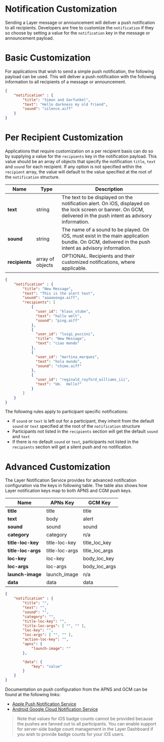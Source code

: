 # Notification Customization

Sending a Layer message or announcement will deliver a push notification to all recipients. Developers are free to customize the `notification` if they so choose by setting a value for the `notification` key in the message or announcement payload.

# Basic Customization

For applications that wish to send a simple push notification, the following payload can be used. This will deliver a push notification with the following information to all recipients of a message or announcement.

```json
{
    "notification" : {
        "title": "Simon and Garfunkel",
        "text": "Hello darkness my old friend",
        "sound": "silence.aiff"
    }
}
```

# Per Recipient Customization

Applications that require customization on a per recipient basis can do so by supplying a value for the `recipients` key in the notification payload. This value should be an array of objects that specify the notification `title`, `text` and `sound` for each recipient. If any option is not specified within the `recipient` array, the value will default to the value specified at the root of the `notification` structure.

| Name            | Type    | Description |
|-----------------|---------|-------------|
| **text**        | string  | The text to be displayed on the notification alert. On iOS, displayed on the lock screen or banner. On GCM, delivered in the push intent as advisory information. |
| **sound**       | string  | The name of a sound to be played. On iOS, must exist in the main application bundle. On GCM, delivered in the push intent as advisory information. |
| **recipients**  | array of objects  | OPTIONAL. Recipients and their customized notifications, where applicable.  |

```json
{
    "notification" : {
        "title": "New Message",
        "text": "This is the alert text",
        "sound": "aaaaoooga.aiff",
        "recipients": [
            {
              "user_id": "klaus_stube",
              "text": "hallo welt",
              "sound": "ping.aiff"
            },
            { 
              "user_id": "luigi_puccini",
              "title": "New Message",
              "text": "ciao mondo"
            },
            { 
              "user_id": "martina_marquez",
              "text": "hola mundo",
              "sound": "chime.aiff"
            },
            { 
              "user_id": "reginald_royford_williams_iii",
              "text": "Um.  Hello?"
            }
        ]
    }
}
```

The following rules apply to participant specific notifications:

 - If `sound` or `text` is left out for a participant, they inherit from the default `sound` or `text` specified at the root of the `notification` structure
 - Participants not listed in the `recipients` section will get the default `sound` and `text`
 - If there is no default `sound` or `text`, participants not listed in the `recipients` section will get a silent push and no notification.

# Advanced Customization

The Layer Notification Service provides for advanced notification configuration via the keys in following table. The table also shows how Layer notification keys map to both APNS and CGM push keys.

| Name                  | APNs Key        | GCM Key         |
|-----------------------|-----------------|-----------------|
| **title**             | title           | title           |
| **text**              | body            | alert           |
| **sound**             | sound           | sound           |
| **category**          | category        | n/a             |
| **title-loc-key**     | title-loc-key   | title_loc_key   |
| **title-loc-args**    | title-loc-args  | title_loc_args  |
| **loc-key**           | loc-key         | body_loc_key    |
| **loc-args**          | loc-args        | body_loc_args   |
| **launch-image**      | launch_image    | n/a             |
| **data**              | data            | data            |

```json
{
    "notification" : {
        "title": "",
        "text": "",
        "sound": "",
        "category": "",
        "title-loc-key": "",
        "title-loc-args": [ "", "" ],
        "loc-key": "",
        "loc-args": [ "", "" ],
        "action-loc-key": "",
        "apns": {
            "launch-image": ""
        },

        "data": {
            "key": "value"
        }
    }
}
```

Documentation on push configuration from the APNS and GCM can be found at the following links:

* [Apple Push Notification Service](https://developer.apple.com/library/ios/documentation/NetworkingInternet/Conceptual/RemoteNotificationsPG/Chapters/ApplePushService.html#//apple_ref/doc/uid/TP40008194-CH100-SW1)
* [Android Google Cloud Notification Service](https://developers.google.com/cloud-messaging/http-server-ref)

> Note that values for iOS badge counts cannot be provided because the pushes are fanned out to all participants. You can enable support for server-side badge count management in the Layer Dashboard if you wish to provide badge counts for your iOS users.
